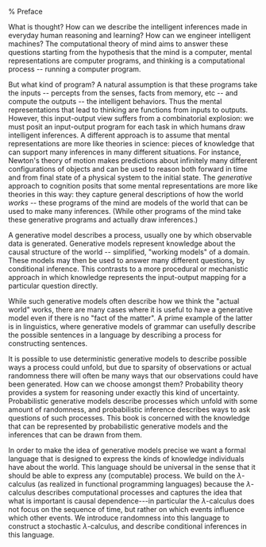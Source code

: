 % Preface

What is thought? How can we describe the intelligent inferences made in everyday human reasoning and learning? How can we engineer intelligent machines? The computational theory of mind aims to answer these questions starting from the hypothesis that the mind is a computer, mental representations are computer programs, and thinking is a computational process -- running a computer program.

But what kind of program? A natural assumption is that these programs take the inputs -- percepts from the senses, facts from memory, etc -- and compute the outputs -- the intelligent behaviors. Thus the mental representations that lead to thinking are functions from inputs to outputs. However, this input-output view suffers from a combinatorial explosion: we must posit an input-output program for each task in which humans draw intelligent inferences. A different approach is to assume that mental representations are more like theories in science: pieces of knowledge that can support many inferences in many different situations. 
For instance, Newton's theory of motion makes predictions about infinitely many different configurations of objects and can be used to reason both forward in time and from final state of a physical system to the initial state. The *generative* approach to cognition posits that some mental representations are more like theories in this way: they capture general descriptions of how the world *works* -- these programs of the mind are models of the world that can be used to make many inferences. (While other programs of the mind take these generative programs and actually draw inferences.)

A generative model describes a process, usually one by which observable data is generated. Generative models represent knowledge about the causal structure of the world -- simplified, "working models" of a domain. These models may then be used to answer many different questions, by conditional inference. 
This contrasts to a more procedural or mechanistic approach in which knowledge represents the input-output mapping for a particular question directly. 
<!-- TODO: add some examples of cognitive capacities and the 'world models' they depend on... -->
While such generative models often describe how we think the "actual world" works, there are many cases where it is useful to have a generative model even if there is no "fact of the matter". 
A prime example of the latter is in linguistics, where generative models of grammar can usefully describe the possible sentences in a language by describing a process for constructing sentences.

It is possible to use deterministic generative models to describe possible ways a process could unfold, but due to sparsity of observations or actual randomness there will often be many ways that our observations could have been generated. How can we choose amongst them? Probability theory provides a system for reasoning under exactly this kind of uncertainty. Probabilistic generative models describe processes which unfold with some amount of randomness, and probabilistic inference describes ways to ask questions of such processes. This book is concerned with the knowledge that can be represented by probabilistic generative models and the inferences that can be drawn from them.

In order to make the idea of generative models precise we want a formal language that is designed to express the kinds of knowledge individuals have about the world. This language should be universal in the sense that it should be able to express any (computable) process. We build on the $\lambda$-calculus (as realized in functional programming languages) because the $\lambda$-calculus describes computational processes and captures the idea that what is important is causal dependence---in particular the $\lambda$-calculus does not focus on the sequence of time, but rather on which events influence which other events. We introduce randomness into this language to construct a stochastic $\lambda$-calculus, and describe conditional inferences in this language.
